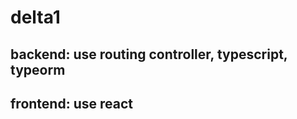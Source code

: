 # delta1 <ChatApp>

## backend: use routing controller, typescript, typeorm

## frontend: use react
